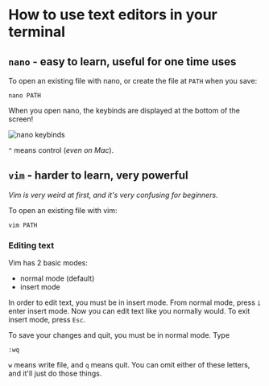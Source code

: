 # How to use text editors in your terminal

## `nano` - easy to learn, useful for one time uses

To open an existing file with nano, or create the file at `PATH` when you save:

```
nano PATH
```

When you open nano, the keybinds are displayed at the bottom of the screen!

![nano keybinds](nano-screenshot.png)

`^` means control (*even on Mac*).

## `vim` - harder to learn, very powerful

*Vim is very weird at first, and it's very confusing for beginners.*

To open an existing file with vim:

```
vim PATH
```

### Editing text

Vim has 2 basic modes:
- normal mode (default)
- insert mode

In order to edit text, you must be in insert mode. From normal mode, press `i`
enter insert mode. Now you can edit text like you normally would. To exit insert
mode, press `Esc`.

To save your changes and quit, you must be in normal mode. Type
```
:wq
```
`w` means write file, and `q` means quit. You can omit either of these letters,
and it'll just do those things.
